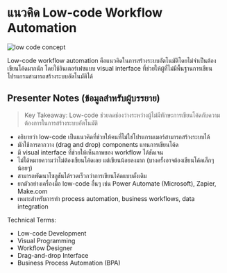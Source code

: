 # แนวคิด Low-code Workflow Automation

![low code concept](https://www.google.com/search?q=low+code+concept+visual+programming&tbm=isch)

Low-code workflow automation คือแนวคิดในการสร้างระบบอัตโนมัติโดยไม่จำเป็นต้องเขียนโค้ดมากนัก โดยใช้อินเตอร์เฟซแบบ visual interface ที่ช่วยให้ผู้ที่ไม่มีพื้นฐานการเขียนโปรแกรมสามารถสร้างระบบอัตโนมัติได้

## Presenter Notes (ข้อมูลสำหรับผู้บรรยาย)

> Key Takeaway: Low-code ช่วยลดช่องว่างระหว่างผู้ไม่มีทักษะการเขียนโค้ดกับความต้องการในการสร้างระบบอัตโนมัติ

- อธิบายว่า low-code เป็นแนวคิดที่ช่วยให้คนที่ไม่ใช่โปรแกรมเมอร์สามารถสร้างระบบได้
- มักใช้การลากวาง (drag and drop) components แทนการเขียนโค้ด
- มี visual interface ที่ช่วยให้เห็นภาพของ workflow ได้ชัดเจน
- ไม่ได้หมายความว่าไม่ต้องเขียนโค้ดเลย แต่เขียนน้อยลงมาก (บางครั้งอาจต้องเขียนโค้ดเล็กๆ น้อยๆ)
- สามารถพัฒนาโซลูชันได้รวดเร็วกว่าการเขียนโค้ดแบบดั้งเดิม
- ยกตัวอย่างเครื่องมือ low-code อื่นๆ เช่น Power Automate (Microsoft), Zapier, Make.com
- เหมาะสำหรับการทำ process automation, business workflows, data integration

Technical Terms:
- Low-code Development
- Visual Programming
- Workflow Designer
- Drag-and-drop Interface
- Business Process Automation (BPA)
